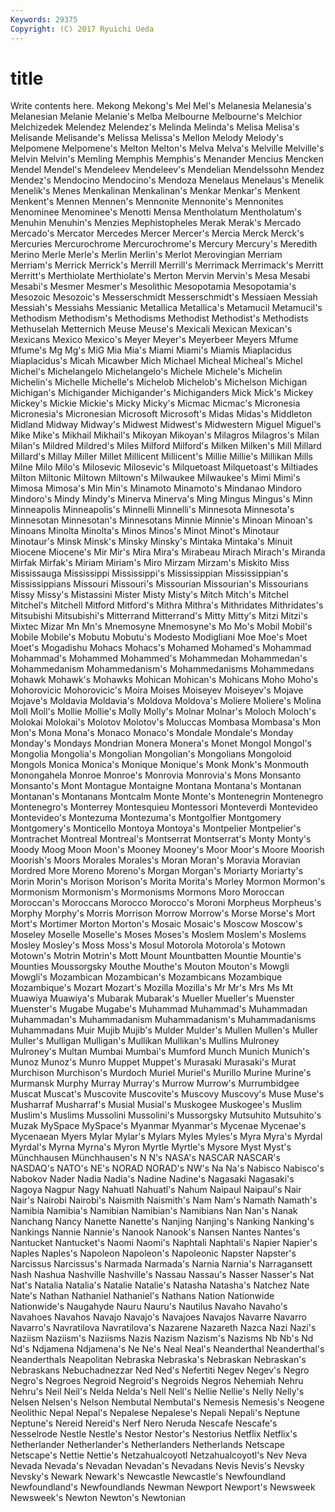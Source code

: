 ```yaml
---
Keywords: 29375 
Copyright: (C) 2017 Ryuichi Ueda
---
```


# title

Write contents here.
Mekong Mekong's Mel Mel's Melanesia Melanesia's Melanesian Melanie Melanie's
Melba Melbourne Melbourne's Melchior Melchizedek Melendez Melendez's Melinda Melinda's Melisa
Melisa's Melisande Melisande's Melissa Melissa's Mellon Melody Melody's Melpomene Melpomene's
Melton Melton's Melva Melva's Melville Melville's Melvin Melvin's Memling Memphis
Memphis's Menander Mencius Mencken Mendel Mendel's Mendeleev Mendeleev's Mendelian Mendelssohn
Mendez Mendez's Mendocino Mendocino's Mendoza Menelaus Menelaus's Menelik Menelik's Menes
Menkalinan Menkalinan's Menkar Menkar's Menkent Menkent's Mennen Mennen's Mennonite Mennonite's
Mennonites Menominee Menominee's Menotti Mensa Mentholatum Mentholatum's Menuhin Menuhin's Menzies
Mephistopheles Merak Merak's Mercado Mercado's Mercator Mercedes Mercer Mercer's Mercia
Merck Merck's Mercuries Mercurochrome Mercurochrome's Mercury Mercury's Meredith Merino Merle
Merle's Merlin Merlin's Merlot Merovingian Merriam Merriam's Merrick Merrick's Merrill
Merrill's Merrimack Merrimack's Merritt Merritt's Merthiolate Merthiolate's Merton Mervin Mervin's
Mesa Mesabi Mesabi's Mesmer Mesmer's Mesolithic Mesopotamia Mesopotamia's Mesozoic Mesozoic's
Messerschmidt Messerschmidt's Messiaen Messiah Messiah's Messiahs Messianic Metallica Metallica's Metamucil
Metamucil's Methodism Methodism's Methodisms Methodist Methodist's Methodists Methuselah Metternich Meuse
Meuse's Mexicali Mexican Mexican's Mexicans Mexico Mexico's Meyer Meyer's Meyerbeer
Meyers Mfume Mfume's Mg Mg's MiG Mia Mia's Miami Miami's
Miamis Miaplacidus Miaplacidus's Micah Micawber Mich Michael Micheal Micheal's Michel
Michel's Michelangelo Michelangelo's Michele Michele's Michelin Michelin's Michelle Michelle's Michelob
Michelob's Michelson Michigan Michigan's Michigander Michigander's Michiganders Mick Mick's Mickey
Mickey's Mickie Mickie's Micky Micky's Micmac Micmac's Micronesia Micronesia's Micronesian
Microsoft Microsoft's Midas Midas's Middleton Midland Midway Midway's Midwest Midwest's
Midwestern Miguel Miguel's Mike Mike's Mikhail Mikhail's Mikoyan Mikoyan's Milagros
Milagros's Milan Milan's Mildred Mildred's Miles Milford Milford's Milken Milken's
Mill Millard Millard's Millay Miller Millet Millicent Millicent's Millie Millie's
Millikan Mills Milne Milo Milo's Milosevic Milosevic's Milquetoast Milquetoast's Miltiades
Milton Miltonic Miltown Miltown's Milwaukee Milwaukee's Mimi Mimi's Mimosa Mimosa's
Min Min's Minamoto Minamoto's Mindanao Mindoro Mindoro's Mindy Mindy's Minerva
Minerva's Ming Mingus Mingus's Minn Minneapolis Minneapolis's Minnelli Minnelli's Minnesota
Minnesota's Minnesotan Minnesotan's Minnesotans Minnie Minnie's Minoan Minoan's Minoans Minolta
Minolta's Minos Minos's Minot Minot's Minotaur Minotaur's Minsk Minsk's Minsky
Minsky's Mintaka Mintaka's Minuit Miocene Miocene's Mir Mir's Mira Mira's
Mirabeau Mirach Mirach's Miranda Mirfak Mirfak's Miriam Miriam's Miro Mirzam
Mirzam's Miskito Miss Mississauga Mississippi Mississippi's Mississippian Mississippian's Mississippians Missouri
Missouri's Missourian Missourian's Missourians Missy Missy's Mistassini Mister Misty Misty's
Mitch Mitch's Mitchel Mitchel's Mitchell Mitford Mitford's Mithra Mithra's Mithridates
Mithridates's Mitsubishi Mitsubishi's Mitterrand Mitterrand's Mitty Mitty's Mitzi Mitzi's Mixtec
Mizar Mn Mn's Mnemosyne Mnemosyne's Mo Mo's Mobil Mobil's Mobile
Mobile's Mobutu Mobutu's Modesto Modigliani Moe Moe's Moet Moet's Mogadishu
Mohacs Mohacs's Mohamed Mohamed's Mohammad Mohammad's Mohammed Mohammed's Mohammedan Mohammedan's
Mohammedanism Mohammedanism's Mohammedanisms Mohammedans Mohawk Mohawk's Mohawks Mohican Mohican's Mohicans
Moho Moho's Mohorovicic Mohorovicic's Moira Moises Moiseyev Moiseyev's Mojave Mojave's
Moldavia Moldavia's Moldova Moldova's Moliere Moliere's Molina Moll Moll's Mollie
Mollie's Molly Molly's Molnar Molnar's Moloch Moloch's Molokai Molokai's Molotov
Molotov's Moluccas Mombasa Mombasa's Mon Mon's Mona Mona's Monaco Monaco's
Mondale Mondale's Monday Monday's Mondays Mondrian Monera Monera's Monet Mongol
Mongol's Mongolia Mongolia's Mongolian Mongolian's Mongolians Mongoloid Mongols Monica Monica's
Monique Monique's Monk Monk's Monmouth Monongahela Monroe Monroe's Monrovia Monrovia's
Mons Monsanto Monsanto's Mont Montague Montaigne Montana Montana's Montanan Montanan's
Montanans Montcalm Monte Monte's Montenegrin Montenegro Montenegro's Monterrey Montesquieu Montessori
Monteverdi Montevideo Montevideo's Montezuma Montezuma's Montgolfier Montgomery Montgomery's Monticello Montoya
Montoya's Montpelier Montpelier's Montrachet Montreal Montreal's Montserrat Montserrat's Monty Monty's
Moody Moog Moon Moon's Mooney Mooney's Moor Moor's Moore Moorish
Moorish's Moors Morales Morales's Moran Moran's Moravia Moravian Mordred More
Moreno Moreno's Morgan Morgan's Moriarty Moriarty's Morin Morin's Morison Morison's
Morita Morita's Morley Mormon Mormon's Mormonism Mormonism's Mormonisms Mormons Moro
Moroccan Moroccan's Moroccans Morocco Morocco's Moroni Morpheus Morpheus's Morphy Morphy's
Morris Morrison Morrow Morrow's Morse Morse's Mort Mort's Mortimer Morton
Morton's Mosaic Mosaic's Moscow Moscow's Moseley Moselle Moselle's Moses Moses's
Moslem Moslem's Moslems Mosley Mosley's Moss Moss's Mosul Motorola Motorola's
Motown Motown's Motrin Motrin's Mott Mount Mountbatten Mountie Mountie's Mounties
Moussorgsky Mouthe Mouthe's Mouton Mouton's Mowgli Mowgli's Mozambican Mozambican's Mozambicans
Mozambique Mozambique's Mozart Mozart's Mozilla Mozilla's Mr Mr's Mrs Ms
Mt Muawiya Muawiya's Mubarak Mubarak's Mueller Mueller's Muenster Muenster's Mugabe
Mugabe's Muhammad Muhammad's Muhammadan Muhammadan's Muhammadanism Muhammadanism's Muhammadanisms Muhammadans Muir
Mujib Mujib's Mulder Mulder's Mullen Mullen's Muller Muller's Mulligan Mulligan's
Mullikan Mullikan's Mullins Mulroney Mulroney's Multan Mumbai Mumbai's Mumford Munch
Munich Munich's Munoz Munoz's Munro Muppet Muppet's Murasaki Murasaki's Murat
Murchison Murchison's Murdoch Muriel Muriel's Murillo Murine Murine's Murmansk Murphy
Murray Murray's Murrow Murrow's Murrumbidgee Muscat Muscat's Muscovite Muscovite's Muscovy
Muscovy's Muse Muse's Musharraf Musharraf's Musial Musial's Muskogee Muskogee's Muslim
Muslim's Muslims Mussolini Mussolini's Mussorgsky Mutsuhito Mutsuhito's Muzak MySpace MySpace's
Myanmar Myanmar's Mycenae Mycenae's Mycenaean Myers Mylar Mylar's Mylars Myles
Myles's Myra Myra's Myrdal Myrdal's Myrna Myrna's Myron Myrtle Myrtle's
Mysore Myst Myst's Münchhausen Münchhausen's N N's NASA's NASCAR NASCAR's
NASDAQ's NATO's NE's NORAD NORAD's NW's Na Na's Nabisco Nabisco's
Nabokov Nader Nadia Nadia's Nadine Nadine's Nagasaki Nagasaki's Nagoya Nagpur
Nagy Nahuatl Nahuatl's Nahum Naipaul Naipaul's Nair Nair's Nairobi Nairobi's
Naismith Naismith's Nam Nam's Namath Namath's Namibia Namibia's Namibian Namibian's
Namibians Nan Nan's Nanak Nanchang Nancy Nanette Nanette's Nanjing Nanjing's
Nanking Nanking's Nankings Nannie Nannie's Nanook Nanook's Nansen Nantes Nantes's
Nantucket Nantucket's Naomi Naomi's Naphtali Naphtali's Napier Napier's Naples Naples's
Napoleon Napoleon's Napoleonic Napster Napster's Narcissus Narcissus's Narmada Narmada's Narnia
Narnia's Narragansett Nash Nashua Nashville Nashville's Nassau Nassau's Nasser Nasser's
Nat Nat's Natalia Natalia's Natalie Natalie's Natasha Natasha's Natchez Nate
Nate's Nathan Nathaniel Nathaniel's Nathans Nation Nationwide Nationwide's Naugahyde Nauru
Nauru's Nautilus Navaho Navaho's Navahoes Navahos Navajo Navajo's Navajoes Navajos
Navarre Navarro Navarro's Navratilova Navratilova's Nazarene Nazareth Nazca Nazi Nazi's
Naziism Naziism's Naziisms Nazis Nazism Nazism's Nazisms Nb Nb's Nd
Nd's Ndjamena Ndjamena's Ne Ne's Neal Neal's Neanderthal Neanderthal's Neanderthals
Neapolitan Nebraska Nebraska's Nebraskan Nebraskan's Nebraskans Nebuchadnezzar Ned Ned's Nefertiti
Negev Negev's Negro Negro's Negroes Negroid Negroid's Negroids Negros Nehemiah
Nehru Nehru's Neil Neil's Nelda Nelda's Nell Nell's Nellie Nellie's
Nelly Nelly's Nelsen Nelsen's Nelson Nembutal Nembutal's Nemesis Nemesis's Neogene
Neolithic Nepal Nepal's Nepalese Nepalese's Nepali Nepali's Neptune Neptune's Nereid
Nereid's Nerf Nero Neruda Nescafe Nescafe's Nesselrode Nestle Nestle's Nestor
Nestor's Nestorius Netflix Netflix's Netherlander Netherlander's Netherlanders Netherlands Netscape Netscape's
Nettie Nettie's Netzahualcoyotl Netzahualcoyotl's Nev Neva Nevada Nevada's Nevadan Nevadan's
Nevadans Nevis Nevis's Nevsky Nevsky's Newark Newark's Newcastle Newcastle's Newfoundland
Newfoundland's Newfoundlands Newman Newport Newport's Newsweek Newsweek's Newton Newton's Newtonian
